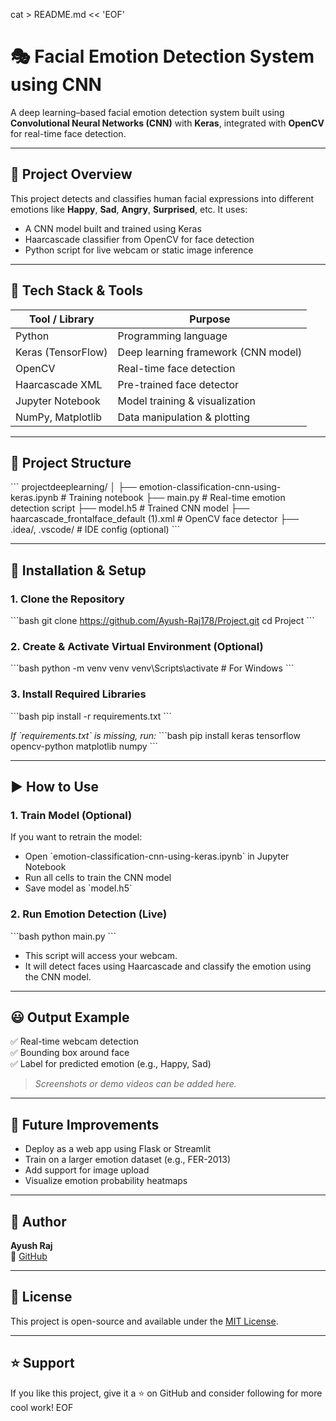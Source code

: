 cat > README.md << 'EOF'
# 🎭 Facial Emotion Detection System using CNN

A deep learning–based facial emotion detection system built using **Convolutional Neural Networks (CNN)** with **Keras**, integrated with **OpenCV** for real-time face detection.

---

## 📌 Project Overview

This project detects and classifies human facial expressions into different emotions like **Happy**, **Sad**, **Angry**, **Surprised**, etc. It uses:
- A CNN model built and trained using Keras
- Haarcascade classifier from OpenCV for face detection
- Python script for live webcam or static image inference

---

## 🧠 Tech Stack & Tools

| Tool / Library       | Purpose                              |
|----------------------|--------------------------------------|
| Python               | Programming language                 |
| Keras (TensorFlow)   | Deep learning framework (CNN model)  |
| OpenCV               | Real-time face detection             |
| Haarcascade XML      | Pre-trained face detector            |
| Jupyter Notebook     | Model training & visualization       |
| NumPy, Matplotlib    | Data manipulation & plotting         |

---

## 📁 Project Structure

\`\`\`
projectdeeplearning/
│
├── emotion-classification-cnn-using-keras.ipynb     # Training notebook
├── main.py                                          # Real-time emotion detection script
├── model.h5                                         # Trained CNN model
├── haarcascade_frontalface_default (1).xml          # OpenCV face detector
├── .idea/, .vscode/                                 # IDE config (optional)
\`\`\`

---

## 🚀 Installation & Setup

### 1. Clone the Repository
\`\`\`bash
git clone https://github.com/Ayush-Raj178/Project.git
cd Project
\`\`\`

### 2. Create & Activate Virtual Environment (Optional)
\`\`\`bash
python -m venv venv
venv\Scripts\activate   # For Windows
\`\`\`

### 3. Install Required Libraries
\`\`\`bash
pip install -r requirements.txt
\`\`\`

*If \`requirements.txt\` is missing, run:*
\`\`\`bash
pip install keras tensorflow opencv-python matplotlib numpy
\`\`\`

---

## ▶️ How to Use

### 1. Train Model (Optional)
If you want to retrain the model:
- Open \`emotion-classification-cnn-using-keras.ipynb\` in Jupyter Notebook
- Run all cells to train the CNN model
- Save model as \`model.h5\`

### 2. Run Emotion Detection (Live)
\`\`\`bash
python main.py
\`\`\`

- This script will access your webcam.
- It will detect faces using Haarcascade and classify the emotion using the CNN model.

---

## 😃 Output Example

✅ Real-time webcam detection  
✅ Bounding box around face  
✅ Label for predicted emotion (e.g., Happy, Sad)

> *Screenshots or demo videos can be added here.*

---

## 📌 Future Improvements

- Deploy as a web app using Flask or Streamlit
- Train on a larger emotion dataset (e.g., FER-2013)
- Add support for image upload
- Visualize emotion probability heatmaps

---

## 🙋 Author

**Ayush Raj**  
🔗 [GitHub](https://github.com/Ayush-Raj178)

---

## 📜 License

This project is open-source and available under the [MIT License](LICENSE).

---

## ⭐ Support

If you like this project, give it a ⭐ on GitHub and consider following for more cool work!
EOF
